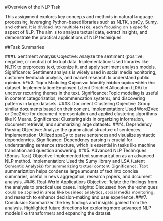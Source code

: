#Overview of the NLP Task

This assignment explores key concepts and methods in natural language processing, leveraging Python-based libraries such as NLTK, spaCy, Sumy, and others. It is divided into multiple tasks, each focusing on a specific aspect of NLP. The aim is to analyze textual data, extract insights, and demonstrate the practical applications of NLP techniques.

##Task Summaries

###1. Sentiment Analysis
Objective: Analyze the sentiment (positive, negative, or neutral) of textual data.
Implementation: Used libraries like NLTK to preprocess text, tokenize it, and apply sentiment analysis models.
Significance: Sentiment analysis is widely used in social media monitoring, customer feedback analysis, and market research to understand public opinion.
###2. Topic Modeling
Objective: Identify hidden topics within the dataset.
Implementation: Employed Latent Dirichlet Allocation (LDA) to uncover recurring themes in the text.
Significance: Topic modeling is useful in content categorization, recommendation systems, and discovering patterns in large datasets.
###3. Document Clustering
Objective: Group similar documents based on their content.
Implementation: Used Word2Vec or Doc2Vec for document representation and applied clustering algorithms like K-Means.
Significance: Clustering aids in organizing information, document retrieval, and summarizing large datasets.
###4. Dependency Parsing
Objective: Analyze the grammatical structure of sentences.
Implementation: Utilized spaCy to parse sentences and visualize syntactic dependencies.
Significance: Dependency parsing is crucial for understanding sentence structure, which is essential in tasks like machine translation and question answering.
###5. Advanced NLP Techniques (Bonus Task)
Objective: Implemented text summarization as an advanced NLP method.
Implementation: Used the Sumy library and LSA (Latent Semantic Analysis) for summarizing textual content.
Significance: Text summarization helps condense large amounts of text into concise summaries, useful in news aggregation, research papers, and document analysis.
###6. Real-World Applications
Objective: Relate the findings from the analysis to practical use cases.
Insights: Discussed how the techniques could be applied in areas like business analytics, social media monitoring, and research to enhance decision-making and user experience.
###7. Conclusion
Summarized the key findings and insights gained from the analysis.
Highlighted future directions for exploring more advanced NLP models like transformers and expanding the dataset.
